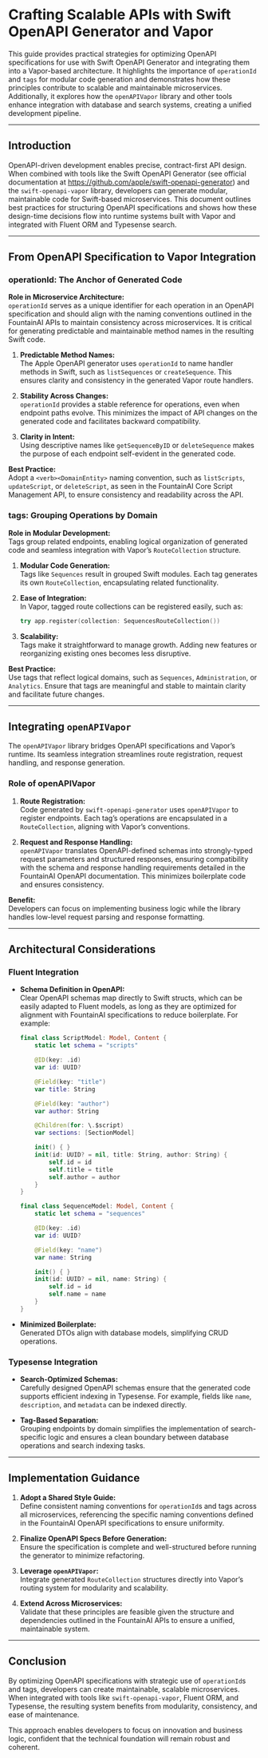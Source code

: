 # Crafting Scalable APIs with Swift OpenAPI Generator and Vapor

This guide provides practical strategies for optimizing OpenAPI specifications for use with Swift OpenAPI Generator and integrating them into a Vapor-based architecture. It highlights the importance of `operationId` and `tags` for modular code generation and demonstrates how these principles contribute to scalable and maintainable microservices. Additionally, it explores how the `openAPIVapor` library and other tools enhance integration with database and search systems, creating a unified development pipeline.

---

## Introduction

OpenAPI-driven development enables precise, contract-first API design. When combined with tools like the Swift OpenAPI Generator (see official documentation at https://github.com/apple/swift-openapi-generator) and the `swift-openapi-vapor` library, developers can generate modular, maintainable code for Swift-based microservices. This document outlines best practices for structuring OpenAPI specifications and shows how these design-time decisions flow into runtime systems built with Vapor and integrated with Fluent ORM and Typesense search.

---

## From OpenAPI Specification to Vapor Integration

### operationId: The Anchor of Generated Code

**Role in Microservice Architecture:**  
`operationId` serves as a unique identifier for each operation in an OpenAPI specification and should align with the naming conventions outlined in the FountainAI APIs to maintain consistency across microservices. It is critical for generating predictable and maintainable method names in the resulting Swift code.

1. **Predictable Method Names:**  
   The Apple OpenAPI generator uses `operationId` to name handler methods in Swift, such as `listSequences` or `createSequence`. This ensures clarity and consistency in the generated Vapor route handlers.

2. **Stability Across Changes:**  
   `operationId` provides a stable reference for operations, even when endpoint paths evolve. This minimizes the impact of API changes on the generated code and facilitates backward compatibility.

3. **Clarity in Intent:**  
   Using descriptive names like `getSequenceByID` or `deleteSequence` makes the purpose of each endpoint self-evident in the generated code.

**Best Practice:**  
Adopt a `<verb><DomainEntity>` naming convention, such as `listScripts`, `updateScript`, or `deleteScript`, as seen in the FountainAI Core Script Management API, to ensure consistency and readability across the API.

### tags: Grouping Operations by Domain

**Role in Modular Development:**  
Tags group related endpoints, enabling logical organization of generated code and seamless integration with Vapor’s `RouteCollection` structure.

1. **Modular Code Generation:**  
   Tags like `Sequences` result in grouped Swift modules. Each tag generates its own `RouteCollection`, encapsulating related functionality.

2. **Ease of Integration:**  
   In Vapor, tagged route collections can be registered easily, such as:
   ```swift
   try app.register(collection: SequencesRouteCollection())
   ```

3. **Scalability:**  
   Tags make it straightforward to manage growth. Adding new features or reorganizing existing ones becomes less disruptive.

**Best Practice:**  
Use tags that reflect logical domains, such as `Sequences`, `Administration`, or `Analytics`. Ensure that tags are meaningful and stable to maintain clarity and facilitate future changes.

---

## Integrating `openAPIVapor`

The `openAPIVapor` library bridges OpenAPI specifications and Vapor’s runtime. Its seamless integration streamlines route registration, request handling, and response generation.

### Role of openAPIVapor

1. **Route Registration:**  
   Code generated by `swift-openapi-generator` uses `openAPIVapor` to register endpoints. Each tag’s operations are encapsulated in a `RouteCollection`, aligning with Vapor’s conventions.

2. **Request and Response Handling:**  
   `openAPIVapor` translates OpenAPI-defined schemas into strongly-typed request parameters and structured responses, ensuring compatibility with the schema and response handling requirements detailed in the FountainAI OpenAPI documentation. This minimizes boilerplate code and ensures consistency.

**Benefit:**  
Developers can focus on implementing business logic while the library handles low-level request parsing and response formatting.

---

## Architectural Considerations

### Fluent Integration

- **Schema Definition in OpenAPI:**  
  Clear OpenAPI schemas map directly to Swift structs, which can be easily adapted to Fluent models, as long as they are optimized for alignment with FountainAI specifications to reduce boilerplate. For example:
  ```swift
  final class ScriptModel: Model, Content {
      static let schema = "scripts"

      @ID(key: .id)
      var id: UUID?

      @Field(key: "title")
      var title: String

      @Field(key: "author")
      var author: String

      @Children(for: \.$script)
      var sections: [SectionModel]

      init() { }
      init(id: UUID? = nil, title: String, author: String) {
          self.id = id
          self.title = title
          self.author = author
      }
  }
  ```
  ```swift
  final class SequenceModel: Model, Content {
      static let schema = "sequences"

      @ID(key: .id)
      var id: UUID?

      @Field(key: "name")
      var name: String

      init() { }
      init(id: UUID? = nil, name: String) {
          self.id = id
          self.name = name
      }
  }
  ```

- **Minimized Boilerplate:**  
  Generated DTOs align with database models, simplifying CRUD operations.

### Typesense Integration

- **Search-Optimized Schemas:**  
  Carefully designed OpenAPI schemas ensure that the generated code supports efficient indexing in Typesense. For example, fields like `name`, `description`, and `metadata` can be indexed directly.

- **Tag-Based Separation:**  
  Grouping endpoints by domain simplifies the implementation of search-specific logic and ensures a clean boundary between database operations and search indexing tasks.

---

## Implementation Guidance

1. **Adopt a Shared Style Guide:**  
   Define consistent naming conventions for `operationId`s and tags across all microservices, referencing the specific naming conventions defined in the FountainAI OpenAPI specifications to ensure uniformity.

2. **Finalize OpenAPI Specs Before Generation:**  
   Ensure the specification is complete and well-structured before running the generator to minimize refactoring.

3. **Leverage `openAPIVapor`:**  
   Integrate generated `RouteCollection` structures directly into Vapor’s routing system for modularity and scalability.

4. **Extend Across Microservices:**  
   Validate that these principles are feasible given the structure and dependencies outlined in the FountainAI APIs to ensure a unified, maintainable system.

---

## Conclusion

By optimizing OpenAPI specifications with strategic use of `operationId`s and tags, developers can create maintainable, scalable microservices. When integrated with tools like `swift-openapi-vapor`, Fluent ORM, and Typesense, the resulting system benefits from modularity, consistency, and ease of maintenance.

This approach enables developers to focus on innovation and business logic, confident that the technical foundation will remain robust and coherent.

